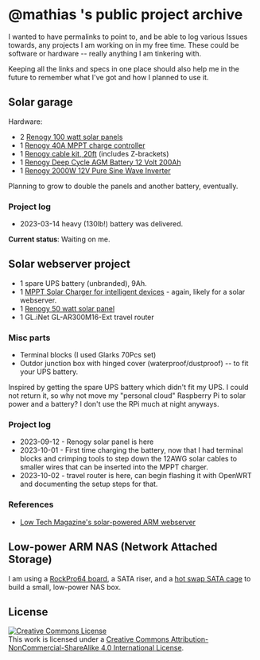 # @mathias 's public project archive

I wanted to have permalinks to point to, and be able to log various Issues towards, any projects I am working on in my free time. These could be software or hardware -- really anything I am tinkering with.

Keeping all the links and specs in one place should also help me in the future to remember what I've got and how I planned to use it.

## Solar garage

Hardware:
* 2 [Renogy 100 watt solar panels](https://www.renogy.com/100-watt-12-volt-monocrystalline-solar-panel-compact-design/)
* 1 [Renogy 40A MPPT charge controller](https://www.renogy.com/rover-li-40-amp-mppt-solar-charge-controller/)
* 1 [Renogy cable kit, 20ft](https://www.amazon.com/Renogy-Accessory-Systems-Kit-Connector/dp/B091KTG9WX/) (includes Z-brackets)
* 1 [Renogy Deep Cycle AGM Battery 12 Volt 200Ah](https://www.renogy.com/deep-cycle-agm-battery-12-volt-200ah/)
* 1 [Renogy 2000W 12V Pure Sine Wave Inverter](https://www.renogy.com/2000w-12v-pure-sine-wave-inverter/)

Planning to grow to double the panels and another battery, eventually.

### Project log
* 2023-03-14 heavy (130lb!) battery was delivered.

**Current status**: Waiting on me.

## Solar webserver project
* 1 spare UPS battery (unbranded), 9Ah.
* 1 [MPPT Solar Charger for intelligent devices](https://www.tindie.com/products/globoy/mppt-solar-charger-for-intelligent-devices/) - again, likely for a solar webserver.
* 1 [Renogy 50 watt solar panel](https://www.renogy.com/50-watt-12-volt-monocrystalline-solar-panel/)
* 1 GL.iNet GL-AR300M16-Ext travel router

### Misc parts
* Terminal blocks (I used Glarks 70Pcs set)
* Outdor junction box with hinged cover (waterproof/dustproof) -- to fit your UPS battery.

Inspired by getting the spare UPS battery which didn't fit my UPS. I could not return it, so why not move my "personal cloud" Raspberry Pi to solar power and a battery? I don't use the RPi much at night anyways.


### Project log
* 2023-09-12 - Renogy solar panel is here
* 2023-10-01 - First time charging the battery, now that I had terminal blocks and crimping tools to step down the 12AWG solar cables to smaller wires that can be inserted into the MPPT charger.
* 2023-10-02 - travel router is here, can begin flashing it with OpenWRT and documenting the setup steps for that.

### References
- [Low Tech Magazine's solar-powered ARM webserver](https://homebrewserver.club/low-tech-website-howto.html)

## Low-power ARM NAS (Network Attached Storage)

I am using a [RockPro64 board](https://www.pine64.org/rockpro64/), a SATA riser, and a [hot swap SATA cage](https://www.rosewill.com/rosewill-rsv-sata-cage-34-hard-disk-drive-cage/p/9SIA072GJ92556) to build a small, low-power NAS box.



## License

<a rel="license" href="http://creativecommons.org/licenses/by-nc-sa/4.0/"><img alt="Creative Commons License" style="border-width:0" src="https://i.creativecommons.org/l/by-nc-sa/4.0/88x31.png" /></a><br />This work is licensed under a <a rel="license" href="http://creativecommons.org/licenses/by-nc-sa/4.0/">Creative Commons Attribution-NonCommercial-ShareAlike 4.0 International License</a>.
